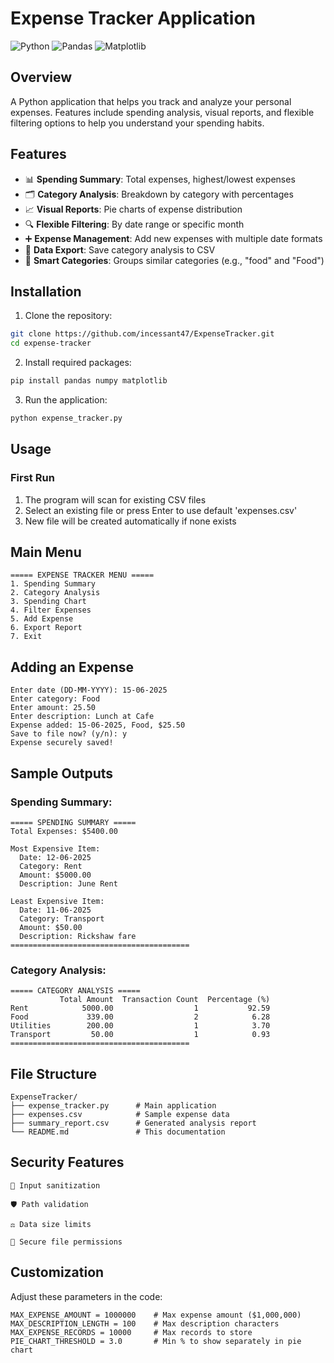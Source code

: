 # Expense Tracker Application

![Python](https://img.shields.io/badge/python-3.6%2B-blue)
![Pandas](https://img.shields.io/badge/pandas-1.0%2B-orange)
![Matplotlib](https://img.shields.io/badge/matplotlib-3.0%2B-green)

## Overview
A Python application that helps you track and analyze your personal expenses. Features include spending analysis, visual reports, and flexible filtering options to help you understand your spending habits.

## Features
- 📊 **Spending Summary**: Total expenses, highest/lowest expenses
- 🗂️ **Category Analysis**: Breakdown by category with percentages
- 📈 **Visual Reports**: Pie charts of expense distribution
- 🔍 **Flexible Filtering**: By date range or specific month
- ➕ **Expense Management**: Add new expenses with multiple date formats
- 💾 **Data Export**: Save category analysis to CSV
- 🔄 **Smart Categories**: Groups similar categories (e.g., "food" and "Food")

## Installation

1. Clone the repository:
```bash
git clone https://github.com/incessant47/ExpenseTracker.git
cd expense-tracker
```
2. Install required packages:
```bash
pip install pandas numpy matplotlib
```
3. Run the application:
```bash
python expense_tracker.py
```
## Usage
### First Run
1. The program will scan for existing CSV files
2. Select an existing file or press Enter to use default 'expenses.csv'
3. New file will be created automatically if none exists

## Main Menu
```text
===== EXPENSE TRACKER MENU =====
1. Spending Summary
2. Category Analysis
3. Spending Chart
4. Filter Expenses
5. Add Expense
6. Export Report
7. Exit
```
## Adding an Expense
```text
Enter date (DD-MM-YYYY): 15-06-2025
Enter category: Food
Enter amount: 25.50
Enter description: Lunch at Cafe
Expense added: 15-06-2025, Food, $25.50
Save to file now? (y/n): y
Expense securely saved!
```
## Sample Outputs
### Spending Summary:
```text
===== SPENDING SUMMARY =====
Total Expenses: $5400.00

Most Expensive Item:
  Date: 12-06-2025
  Category: Rent
  Amount: $5000.00
  Description: June Rent

Least Expensive Item:
  Date: 11-06-2025
  Category: Transport
  Amount: $50.00
  Description: Rickshaw fare
========================================
```
### Category Analysis:
```text
===== CATEGORY ANALYSIS =====
           Total Amount  Transaction Count  Percentage (%)
Rent            5000.00                  1           92.59
Food             339.00                  2            6.28
Utilities        200.00                  1            3.70
Transport         50.00                  1            0.93
========================================
```
## File Structure
```text
ExpenseTracker/
├── expense_tracker.py      # Main application
├── expenses.csv            # Sample expense data
├── summary_report.csv      # Generated analysis report
└── README.md               # This documentation
```
## Security Features
```text
🔐 Input sanitization

🛡️ Path validation

⚖️ Data size limits

🔑 Secure file permissions
```
## Customization
Adjust these parameters in the code:
```text
MAX_EXPENSE_AMOUNT = 1000000    # Max expense amount ($1,000,000)
MAX_DESCRIPTION_LENGTH = 100    # Max description characters
MAX_EXPENSE_RECORDS = 10000     # Max records to store
PIE_CHART_THRESHOLD = 3.0       # Min % to show separately in pie chart
```
